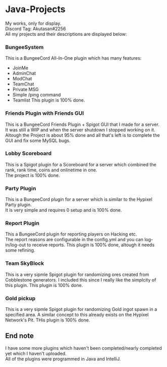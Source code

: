 # Java-Projects
My works, only for display.  
Discord Tag: Akutasan#2256  
All my projects and their descriptions are displayed below:

### BungeeSystem
This is a BungeeCord All-In-One plugin which has many features:  
 - JoinMe
 - AdminChat
 - ModChat
 - TeamChat
 - Private MSG
 - Simple /ping command
 - Teamlist
This plugin is 100% done.

### Friends Plugin with Friends GUI
This is a BungeeCord Friends Plugin + Spigot GUI that I made for a server.  
It was still a WIP and when the server shutdown I stopped working on it.  
Altough the Project is about 95% done and all that's left is to complete the GUI and fix some MySQL bugs.

### Lobby Scoreboard
This is a Spigot plugin for a Scoreboard for a server which combined the rank, rank time, coins and onlinetime in one.  
The project is 100% done.

### Party Plugin
This is a BungeeCord plugin for a server which is similar to the Hypixel Party plugin.  
It is very simple and requires 0 setup and is 100% done.

### Report Plugin
This a BungeeCord plugin for reporting players on Hacking etc.  
The report reasons are configurable in the config.yml and you can log-in/log-out to receive reports.
This plugin is 100% done, altough it needs some refining.

### Team SkyBlock
This is a very sipmle Spigot plugin for randomizing ores created from Cobblestone generators.
I included this since I really like the simplcity of this plugin.
This plugin is 100% done.

### Gold pickup
This is a very sipmle Spigot plugin for randomizing Gold ingot spawn in a specified area.
A similar concept to this already exists on the Hypixel Network's Pit.
THis plugin is 100% done.

## End note
I have some more plugins which haven't been completed/nearly completed yet which I haven't uploaded.  
All of the plugins were programmed in Java and IntelliJ.
